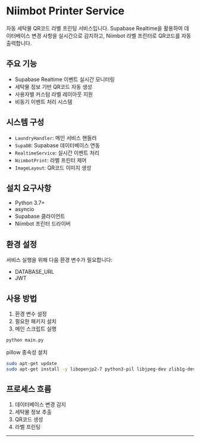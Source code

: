# Niimbot Printer Service

자동 세탁물 QR코드 라벨 프린팅 서비스입니다. Supabase Realtime을 활용하여 데이터베이스 변경 사항을 실시간으로 감지하고, Niimbot 라벨 프린터로 QR코드를 자동 출력합니다.

## 주요 기능

- Supabase Realtime 이벤트 실시간 모니터링
- 세탁물 정보 기반 QR코드 자동 생성
- 사용자별 커스텀 라벨 레이아웃 지원
- 비동기 이벤트 처리 시스템

## 시스템 구성

- `LaundryHandler`: 메인 서비스 핸들러
- `SupaDB`: Supabase 데이터베이스 연동
- `RealtimeService`: 실시간 이벤트 처리
- `NiimbotPrint`: 라벨 프린터 제어
- `ImageLayout`: QR코드 이미지 생성

## 설치 요구사항

- Python 3.7+
- asyncio
- Supabase 클라이언트
- Niimbot 프린터 드라이버

## 환경 설정

서비스 실행을 위해 다음 환경 변수가 필요합니다:
- DATABASE_URL
- JWT

## 사용 방법

1. 환경 변수 설정
2. 필요한 패키지 설치
3. 메인 스크립트 실행

```bash
python main.py
```

pillow 종속성 설치
```bash
sudo apt-get update
sudo apt-get install -y libopenjp2-7 python3-pil libjpeg-dev zlib1g-dev
```

## 프로세스 흐름

1. 데이터베이스 변경 감지
2. 세탁물 정보 추출
3. QR코드 생성
4. 라벨 프린팅

---
